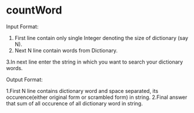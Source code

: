 # countWord

Input Format:

  
 1.  First line contain only single Integer denoting the size of dictionary (say N).
 2. Next N line contain words from Dictionary.
 
 3.In next line enter the string in which you want to search your dictionary words.


Output Format:

1.First N line contains dictionary word and space separated, its occurence(either original form or scrambled form) in string.
2.Final answer that sum of all occurence of all dictionary word in string.



